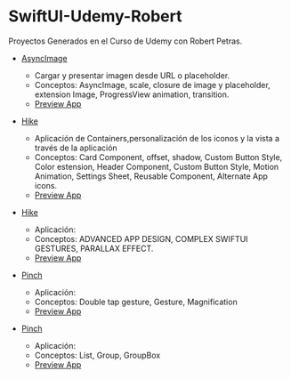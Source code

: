 # SwiftUI-Udemy-Robert
Proyectos Generados en el Curso de Udemy con Robert Petras.

- [AsyncImage]()
    - Cargar y presentar imagen desde URL o placeholder.
    - Conceptos: AsyncImage, scale, closure de image y placeholder, extension Image, ProgressView animation, transition.
    - [Preview App]()

- [Hike]()
    - Aplicación de Containers,personalización de los iconos y la vista a través de la aplicación
    - Conceptos: Card Component, offset, shadow, Custom Button Style, Color estension, Header Component, Custom Button Style, Motion Animation, Settings Sheet, Reusable Component, Alternate App icons.
    - [Preview App]()

 - [Hike]()
    - Aplicación:
    - Conceptos: ADVANCED APP DESIGN, COMPLEX SWIFTUI GESTURES, PARALLAX EFFECT.
    - [Preview App]()   

 - [Pinch]()
    - Aplicación:
    - Conceptos: Double tap gesture, Gesture, Magnification
    - [Preview App]()   

 - [Pinch]()
    - Aplicación:
    - Conceptos: List, Group, GroupBox
    - [Preview App]()   
